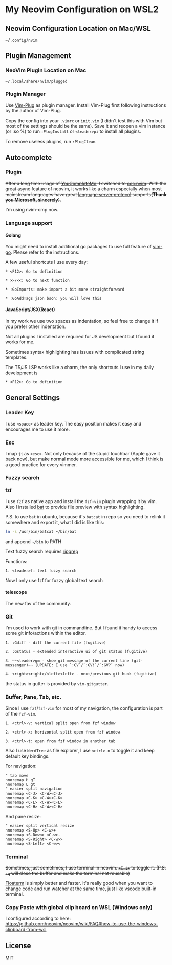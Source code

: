 # My Neovim Configuration on WSL2

## Neovim Configuration Location on Mac/WSL

`~/.config/nvim`

## Plugin Management

### NeoVim Plugin Location on Mac

`~/.local/share/nvim/plugged`

### Plugin Manager

Use [Vim-Plug](https://github.com/junegunn/vim-plug) as plugin manager. Install Vim-Plug first following instructions by the author of Vim-Plug.

Copy the config into your `.vimrc` or `init.vim` (I didn't test this with Vim but most of the settings should be the same). Save it and reopen a vim instance (or :so %) to run `:PlugInstall` or `<leader>pi` to install all plugins.

To remove useless plugins, run `:PlugClean`.

## Autocomplete

### Plugin

~~After a long time usage of [YouCompleteMe](https://github.com/Valloric/YouCompleteMe), I switched to [coc.nvim](https://github.com/neoclide/coc.nvim). With the great async feature of neovim, it works like a charm especially when most mainstream languages have great [language server protocol](https://microsoft.github.io/language-server-protocol/) supports(__Thank you Microsoft, sincerely__).~~

I'm using nvim-cmp now.

### Language support 

#### Golang 

You might need to install additional go packages to use full feature of [vim-go](https://github.com/fatih/vim-go). Please refer to the instructions.

A few useful shortcuts I use every day:

```
* <F12>: Go to definition

* >>/<<: Go to next function

* :GoImports: make import a bit more straightforward

* :GoAddTags json bson: you will love this
```

#### JavaScript/JSX(React)

In my work we use two spaces as indentation, so feel free to change it if you prefer other indentation.

Not all plugins I installed are required for JS development but I found it works for me.

Sometimes syntax highlighting has issues with complicated string templates.

The TS/JS LSP works like a charm, the only shortcuts I use in my daily development is
```
* <F12>: Go to definition
```

## General Settings

### Leader Key

I use `<space>` as leader key. The easy position makes it easy and encourages me to use it more.

### Esc

I map `jj` as `<esc>`. Not only because of the stupid touchbar (Apple gave it back now), but make normal mode more accessible for me, which I think is a good practice for every vimmer.

### Fuzzy search

#### fzf

I use `fzf` as native app and install the `fzf-vim` plugin wrapping it by vim. Also I installed [bat](https://github.com/sharkdp/bat) to provide file preview with syntax highlighting.

P.S. to use `bat` in ubuntu, because it's `batcat` in repo so you need to relink it somewhere and export it, what I did is like this:
```bash
ln -s /usr/bin/batcat ~/bin/bat
```
and append `~/bin` to PATH

Text fuzzy search requires [ripgrep](https://github.com/BurntSushi/ripgrep)

Functions:

```
1. <leader>f: text fuzzy search 
```

Now I only use fzf for fuzzy global text search

#### telescope

The new fav of the community. 

### Git

I'm used to work with git in commandline. But I found it handy to access some git info/actions within the editor.

```
1. :Gdiff - diff the current file (fugitive)

2. :Gstatus - extended interactive ui of git status (fugitive)

3. ~~<leader>gm - show git message of the current line (git-messenger)~~ (UPDATE: I use `:GV`/`:GV!`/`:GV?` now)

4. <right><right>/<left><left> - next/previous git hunk (fugitive)
```

the status in gutter is provided by `vim-gitgutter`.

### Buffer, Pane, Tab, etc.

Since I use `fzf`/`fzf-vim` for most of my navigation, the configuration is part of the `fzf-vim`.

```
1. <ctrl>-v: vertical split open from fzf window

2. <ctrl>-x: horizontal split open from fzf window

3. <ctrl>-t: open from fzf window in another tab
```

Also I use `NerdTree` as file explorer, I use `<ctrl>-n` to toggle it and keep default key bindings.

For navigation:

```
" tab move
nnoremap H gT
nnoremap L gt
" easier split navigation
nnoremap <C-J> <C-W><C-J>
nnoremap <C-K> <C-W><C-K>
nnoremap <C-L> <C-W><C-L>
nnoremap <C-H> <C-W><C-H>
```

And pane resize:
```
" easier split vertical resize
nnoremap <S-Up> <C-w>+
nnoremap <S-Down> <C-w>-
nnoremap <S-Right> <C-w>>
nnoremap <S-Left> <C-w><
```

### Terminal

~~Sometimes, just sometimes, I use terminal in neovim. `<C-t>` to toggle it. (P.S. `:q` will close the buffer and make the terminal not reusable)~~

[Floaterm](https://github.com/voldikss/vim-floaterm) is simply better and faster. It's really good when you want to change code and run watcher at the same time, just like vscode built-in terminal.

### Copy Paste with global clip board on WSL (Windows only)

I configured according to here: https://github.com/neovim/neovim/wiki/FAQ#how-to-use-the-windows-clipboard-from-wsl

## License
MIT
